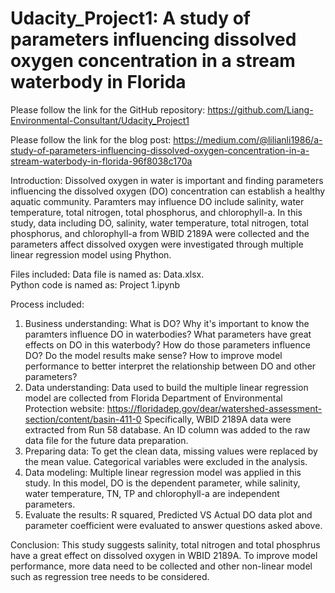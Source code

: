 # Udacity_Project1: A study of parameters influencing dissolved oxygen concentration in a stream waterbody in Florida

Please follow the link for the GitHub repository:
https://github.com/Liang-Environmental-Consultant/Udacity_Project1


Please follow the link for the blog post:
https://medium.com/@lilianli1986/a-study-of-parameters-influencing-dissolved-oxygen-concentration-in-a-stream-waterbody-in-florida-96f8038c170a

Introduction:
Dissolved oxygen in water is important and finding parameters influencing the dissolved oxygen (DO) concentration can establish a healthy aquatic community. Paramters may influence DO include salinity, water temperature, total nitrogen, total phosphorus, and chlorophyll-a. In this study, data including DO, salinity, water temperature, total nitrogen, total phosphorus, and chlorophyll-a from WBID 2189A were collected and the parameters affect dissolved oxygen were investigated through multiple linear regression model using Phython. 

Files included: 
Data file is named as: Data.xlsx.  
Python code is named as: Project 1.ipynb

Process included: 
1. Business understanding: What is DO? Why it's important to know the paramters influence DO in waterbodies? What parameters have great effects on DO in this waterbody? How do those parameters influence DO? Do the model results make sense? How to improve model performance to better interpret the relationship between DO and other parameters?
2. Data understanding: Data used to build the multiple linear regression model are collected from Florida Department of Environmental Protection website: https://floridadep.gov/dear/watershed-assessment-section/content/basin-411-0 Specifically, WBID 2189A data were extracted from Run 58 database. An ID column was added to the raw data file for the future data preparation. 
3. Preparing data: To get the clean data, missing values were replaced by the mean value. Categorical variables were excluded in the analysis. 
4. Data modeling: Multiple linear regression model was applied in this study. In this model, DO is the dependent parameter, while salinity, water temperature, TN, TP and chlorophyll-a are independent parameters.
5. Evaluate the results: R squared, Predicted VS Actual DO data plot and parameter coefficient were evaluated to answer questions asked above. 

Conclusion: 
This study suggests salinity, total nitrogen and total phosphrus have a great effect on dissolved oxygen in WBID 2189A. To improve model performance, more data need to be collected and other non-linear model such as regression tree needs to be considered. 

